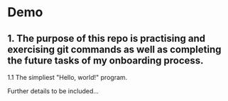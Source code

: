 # Demo
## 1. The purpose of this repo is practising and exercising git commands as well as completing the future tasks of my onboarding process.
1.1 The simpliest "Hello, world!" program.

Further details to be included...

